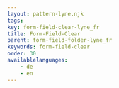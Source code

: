 ```yaml
---
layout: pattern-lyne.njk
tags: 
key: form-field-clear-lyne_fr
title: Form-Field-Clear
parent: form-field-folder-lyne_fr
keywords: form-field-clear
order: 30
availablelanguages: 
    - de
    - en
---
```


